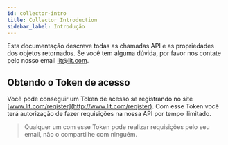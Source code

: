 ```yaml
---
id: collector-intro
title: Collector Introduction
sidebar_label: Introdução
---
```


Esta documentação descreve todas as chamadas API e as propriedades dos objetos retornados. Se você tem alguma dúvida, por favor nos contate pelo nosso email [lit@lit.com](mailto:lit@lit.com).

## Obtendo o Token de acesso

Você pode conseguir um Token de acesso se registrando no site [www.lit.com/register](http://www.lit.com/register). Com esse Token você terá autorização de fazer requisições na nossa API por tempo ilimitado.

>Qualquer um com esse Token pode realizar requisições pelo seu email, não o compartilhe com ninguém.